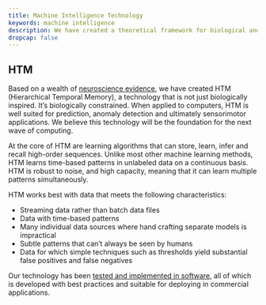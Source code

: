 ```yaml
---
title: Machine Intelligence Technology
keywords: machine intelligence
description: We have created a theoretical framework for biological and machine intelligence called HTM (Hierarchical Temporal Memory). When applied to computers, HTM is well suited for a variety of machine intelligence problems, including prediction and anomaly detection.
dropcap: false
---
```


## HTM

Based on a wealth of [neuroscience evidence]( /neuroscience-research/), we have created HTM (Hierarchical Temporal Memory), a technology that is not just biologically inspired. It’s biologically constrained. When applied to computers, HTM is well suited for prediction, anomaly detection and ultimately sensorimotor applications. We believe this technology will be the foundation for the next wave of computing.

At the core of HTM are learning algorithms that can store, learn, infer and recall high-order sequences. Unlike most other machine learning methods, HTM learns time-based patterns in unlabeled data on a continuous basis. HTM is robust to noise, and high capacity, meaning that it can learn multiple patterns simultaneously.

HTM works best with data that meets the following characteristics:

*	Streaming data rather than batch data files
*	Data with time-based patterns
*	Many individual data sources where hand crafting separate models is impractical
*	Subtle patterns that can’t always be seen by humans
*	Data for which simple techniques such as thresholds yield substantial false positives and false negatives

Our technology has been [tested and implemented in software](/machine-intelligence-technology/applications/), all of which is developed with best practices and suitable for deploying in commercial applications.
